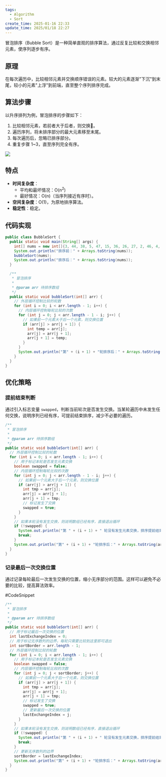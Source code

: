 ```yaml
---
tags:
  - Algorithm
  - Sort
create_time: 2025-01-16 22:33
update_time: 2025/01/18 22:27
---
```


冒泡排序（Bubble Sort）是一种简单直观的排序算法，通过反复比较和交换相邻元素，使序列逐步有序。

## 原理

在每次遍历中，比较相邻元素并交换顺序错误的元素。较大的元素逐渐"下沉"到末尾，较小的元素"上浮"到前端，直至整个序列排序完成。

## 算法步骤

以升序排列为例，冒泡排序的步骤如下：

1. 比较相邻元素，若前者大于后者，则交换🔄。
2. 遍历序列，将未排序部分的最大元素移至末尾。
3. 每次遍历后，忽略已排序部分。
4. 重复步骤 1~3，直至序列完全有序。

![](https://img.xiaorang.fun/202501171824636.gif)

## 特点

- **时间复杂度**：
    - 平均和最坏情况：O(n<sup>2</sup>)
    - 最好情况：O(n)（当序列接近有序时）。
- **空间复杂度**：O(1)，为原地排序算法。
- **稳定性**：稳定。

## 代码实现

```java
public class BubbleSort {
  public static void main(String[] args) {
    int[] nums = new int[]{3, 44, 38, 5, 47, 15, 36, 26, 27, 2, 46, 4, 19, 50, 48};
    System.out.println("排序前：" + Arrays.toString(nums));
    bubbleSort(nums);
    System.out.println("排序后：" + Arrays.toString(nums));
  }

  /**
   * 冒泡排序
   *
   * @param arr 待排序数组
   */
  public static void bubbleSort(int[] arr) {
    // 外层循环控制比较的轮数
    for (int i = 0; i < arr.length - 1; i++) {
      // 内层循环控制每轮比较的次数
      for (int j = 0; j < arr.length - 1 - i; j++) {
        // 如果前一个元素大于后一个元素，则交换位置
        if (arr[j] > arr[j + 1]) {
          int temp = arr[j];
          arr[j] = arr[j + 1];
          arr[j + 1] = temp;
        }
      }
      System.out.println("第" + (i + 1) + "轮排序后：" + Arrays.toString(arr));
    }
  }
}
```

## 优化策略

### 提前结束判断

通过引入标志变量 `swapped`，判断当前轮次是否发生交换。当某轮遍历中未发生任何交换，说明序列已经有序，可提前结束排序，减少不必要的遍历。

```java hl:10,19,23-26
/**
 * 冒泡排序
 *
 * @param arr 待排序数组
 */
public static void bubbleSort(int[] arr) {
  // 外层循环控制比较的轮数
  for (int i = 0; i < arr.length - 1; i++) {
    // 用于标记本轮是否发生元素交换
    boolean swapped = false;
    // 内层循环控制每轮比较的次数
    for (int j = 0; j < arr.length - 1 - i; j++) {
      // 如果前一个元素大于后一个元素，则交换位置
      if (arr[j] > arr[j + 1]) {
        int tmp = arr[j];
        arr[j] = arr[j + 1];
        arr[j + 1] = tmp;
        // 标记发生了交换
        swapped = true;
      }
    }
    // 如果本轮没有发生交换，则说明数组已经有序，直接退出循环
    if (!swapped) {
      System.out.println("第 " + (i + 1) + " 轮没有发生元素交换，排序提前结束！");
      break;
    }
    System.out.println("第" + (i + 1) + "轮排序后：" + Arrays.toString(arr));
  }
}
```

### 记录最后一次交换位置

通过记录每轮最后一次发生交换的位置，缩小无序部分的范围。这样可以避免不必要的比较，提高算法效率。

#CodeSnippet

```java hl:8,10,25,34
/**
 * 冒泡排序
 *
 * @param arr 待排序数组
 */
public static void bubbleSort(int[] arr) {
  // 用于标记最后一次交换的位置
  int lastExchangeIndex = 0;
  // 用于标记无序数列的边界，每轮只需要比较到这里即可退出
  int sortBorder = arr.length - 1;
  // 外层循环控制比较的轮数
  for (int i = 0; i < arr.length - 1; i++) {
    // 用于标记本轮是否发生元素交换
    boolean swapped = false;
    // 内层循环控制每轮比较的次数
    for (int j = 0; j < sortBorder; j++) {
      // 如果前一个元素大于后一个元素，则交换位置
      if (arr[j] > arr[j + 1]) {
        int tmp = arr[j];
        arr[j] = arr[j + 1];
        arr[j + 1] = tmp;
        // 标记发生了交换
        swapped = true;
        // 更新最后一次交换的位置
        lastExchangeIndex = j;
      }
    }
    // 如果本轮没有发生交换，则说明数组已经有序，直接退出循环
    if (!swapped) {
      System.out.println("第 " + (i + 1) + " 轮没有发生元素交换，排序提前结束！");
      break;
    }
    // 更新无序数列的边界
    sortBorder = lastExchangeIndex;
    System.out.println("第" + (i + 1) + "轮排序后：" + Arrays.toString(arr));
  }
}
```
